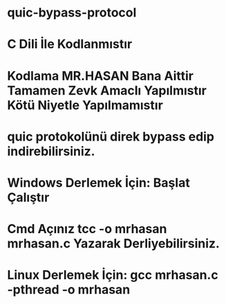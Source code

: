 # quic-bypass-protocol
# C Dili İle Kodlanmıstır
# Kodlama MR.HASAN Bana Aittir Tamamen Zevk Amaclı Yapılmıstır Kötü Niyetle Yapılmamıstır
# quic protokolünü direk bypass edip indirebilirsiniz.
# Windows Derlemek İçin: Başlat Çalıştır 
# Cmd Açınız tcc -o mrhasan mrhasan.c Yazarak Derliyebilirsiniz. 
# Linux Derlemek İçin: gcc mrhasan.c -pthread -o mrhasan
